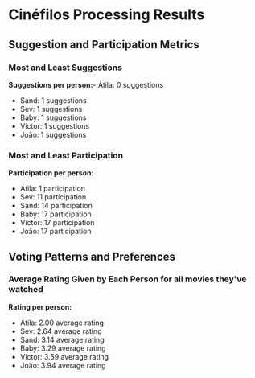 # Cinéfilos Processing Results

## Suggestion and Participation Metrics

### Most and Least Suggestions

**Suggestions per person:**- Átila: 0 suggestions
- Sand: 1 suggestions
- Sev: 1 suggestions
- Baby: 1 suggestions
- Victor: 1 suggestions
- João: 1 suggestions

### Most and Least Participation

**Participation per person:**
- Átila: 1 participation
- Sev: 11 participation
- Sand: 14 participation
- Baby: 17 participation
- Victor: 17 participation
- João: 17 participation

## Voting Patterns and Preferences

### Average Rating Given by Each Person for all movies they've watched

**Rating per person:**
- Átila: 2.00 average rating
- Sev: 2.64 average rating
- Sand: 3.14 average rating
- Baby: 3.29 average rating
- Victor: 3.59 average rating
- João: 3.94 average rating
